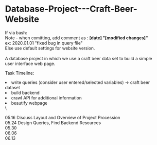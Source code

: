 # Database-Project---Craft-Beer-Website

If via bash:\
Note - when comitting, add comment as : <b>[date] "[modified changes]"</b>\
ex: 2020.01.01 "fixed bug in query file"\
Else use default settings for website version.\
\
A database project in which we use a craft beer data set to build a simple user interface web page.


Task Timeline:
<li> write queries (consider user entered/selected variables) -> craft beer dataset </li>
<li> build backend </li>
<li> crawl API for additional information </li>
<li> beautify webpage </li>\


05.16 Discuss Layout and Overview of Project Procession\
05.24 Design Queries, Find Backend Resources\
05.30\
06.06\
06.13
